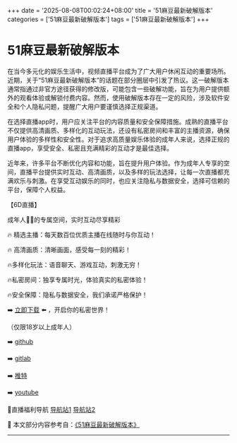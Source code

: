 +++
date = '2025-08-08T00:02:24+08:00'
title = '51麻豆最新破解版本'
categories = ['51麻豆最新破解版本']
tags = ['51麻豆最新破解版本']
+++

# 51麻豆最新破解版本

在当今多元化的娱乐生活中，视频直播平台成为了广大用户休闲互动的重要场所。近期，关于“51麻豆最新破解版本”的话题在部分圈层中引发了热议。这一破解版本通常指通过非官方途径获得的修改版，可能包含一些破解功能，旨在为用户提供额外的观看体验或解锁付费内容。然而，使用破解版本存在一定的风险，涉及软件安全和个人隐私问题，提醒广大用户要谨慎选择正规渠道。

在选择直播app时，用户应关注平台的内容质量和安全保障措施。成熟的直播平台不仅提供高清画质、多样化的互动玩法，还设有私密房间和丰富的主播资源，确保用户体验的多样性和安全性。对于追求高质量娱乐体验的成年人来说，选择正规的直播app，享受安全、私密且充满精彩的互动才是最佳选择。

近年来，许多平台不断优化内容和功能，旨在提升用户体验。作为成年人专享的空间，直播平台提供实时互动、高清画质，以及多样的玩法选择，让每一次直播都充满欢乐与刺激。在享受互动娱乐的同时，也应关注隐私与数据安全，选择可信赖的平台，保障个人权益。

【6D直播】

成年人🚶‍♂️的专属空间，实时互动尽享精彩

🔥 精选主播：每天数百位优质主播在线随时与你互动！

🔥 高清画质：清晰画面，感受每一刻的精彩！

🔥多样化玩法：语音聊天、游戏互动，刺激无穷！

🔥私密房间：独享专属时光，体验真实的私密体验！

🔥安全保障：隐私与数据安全，我们承诺严格保护！

➡️ [立即下载](https://down123.s3.ap-east-1.amazonaws.com/down/down.html?channelCode=blog) ⬅️ ，开启你的私密世界！

（仅限18岁以上成年人）

➡️ [github](https://aldult-live.github.io/)

➡️ [gitlab](https://seo-09598d.gitlab.io/)

➡️ [推特](https://x.com/wegame33)

➡️ [youtube](https://www.youtube.com/@6Dlive)

🔞直播福利导航 [导航站1](https://webstack-86085a.gitlab.io/) [导航站2](https://onlygit123-2.github.io/)


📘 本文部分内容参考自：[《51麻豆最新破解版本》](https://github.com/xiaohongmaozhibozuixin/live)

---
